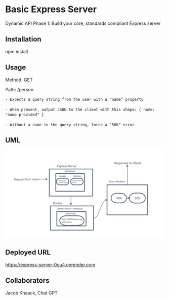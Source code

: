 # Basic Express Server

Dynamic API Phase 1: Build your core, standards compliant Express server

## Installation

npm install

## Usage

Method: GET

Path: /person

    - Expects a query string from the user with a “name” property

    - When present, output JSON to the client with this shape: { name: "name provided" }

    - Without a name in the query string, force a “500” error

## UML

![UML](./assets/Class02.png)

## Deployed URL

<https://express-server-0ou4.onrender.com>

## Collaborators

Jacob Knaack, Chat GPT
